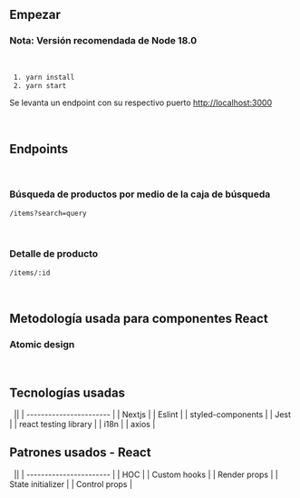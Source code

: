 ## Empezar

### Nota: Versión recomendada de Node 18.0
$~$

```bash
 1. yarn install
 2. yarn start
```

Se levanta un endpoint con su respectivo puerto [http://localhost:3000](http://localhost:3000)

$~$

## Endpoints
$~$
### Búsqueda de productos por medio de la caja de búsqueda
```bash
/items?search=query
```
$~$
### Detalle de producto

```bash
/items/:id
```
$~$

## Metodología usada para componentes React
### Atomic design

$~$

## Tecnologías usadas
$~$
||
| ----------------------- |
| Nextjs                  |
|   Eslint                |
|   styled-components     |
|   Jest                  |
|   react testing library |
|   i18n                  |
|   axios                 |

## Patrones usados - React
$~$
||
| ----------------------- |
| HOC                  |
|   Custom hooks          |
|   Render props     |
|   State initializer                  |
|   Control props |
